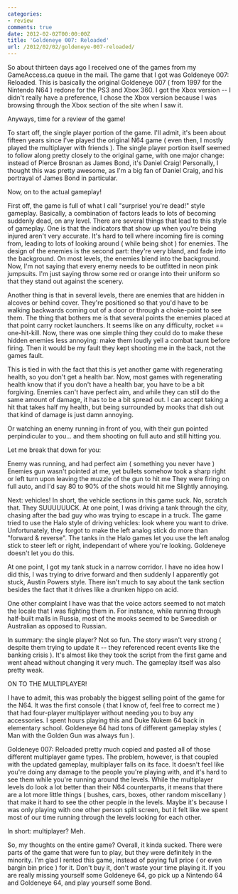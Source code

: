 ```yaml
---
categories:
- review
comments: true
date: 2012-02-02T00:00:00Z
title: 'Goldeneye 007: Reloaded'
url: /2012/02/02/goldeneye-007-reloaded/
---
```


So about thirteen days ago I received one of the games from my GameAccess.ca queue in the mail. The game that I got was Goldeneye 007: Reloaded. This is basically the original Goldeneye 007 ( from 1997 for the Nintendo N64 ) redone for the PS3 and Xbox 360. I got the Xbox version -- I didn't really have a preference, I chose the Xbox version because I was browsing through the Xbox section of the site when I saw it.

Anyways, time for a review of the game!

<!--more-->

To start off, the single player portion of the game. I'll admit, it's been about fifteen years since I've played the original N64 game ( even then, I mostly played the multiplayer with friends ). The single player portion itself seemed to follow along pretty closely to the original game, with one major change: instead of Pierce Brosnan as James Bond, it's Daniel Craig! Personally, I thought this was pretty awesome, as I'm a big fan of Daniel Craig, and his portrayal of James Bond in particular.

Now, on to the actual gameplay!

First off, the game is full of what I call "surprise! you're dead!" style gameplay. Basically, a combination of factors leads to lots of becoming suddenly dead, on any level. There are several things that lead to this style of gameplay. One is that the indicators that show up when you're being injured aren't very accurate. It's hard to tell where incoming fire is coming from, leading to lots of looking around ( while being shot ) for enemies. The design of the enemies is the second part: they're very bland, and fade into the background. On most levels, the enemies blend into the background. Now, I'm not saying that every enemy needs to be outfitted in neon pink jumpsuits. I'm just saying throw some red or orange into their uniform so that they stand out against the scenery.

Another thing is that in several levels, there are enemies that are hidden in alcoves or behind cover. They're positioned so that you'd have to be walking backwards coming out of a door or through a choke-point to see them. The thing that bothers me is that several points the enemies placed at that point carry rocket launchers. It seems like on any difficulty, rocket == one-hit-kill. Now, there was one simple thing they could do to make these hidden enemies less annoying: make them loudly yell a combat taunt before firing. Then it would be my fault they kept shooting me in the back, not the games fault.

This is tied in with the fact that this is yet another game with regenerating health, so you don't get a health bar. Now, most games with regenerating health know that if you don't have a health bar, you have to be a bit forgiving. Enemies can't have perfect aim, and while they can still do the same amount of damage, it has to be a bit spread out. I can accept taking a hit that takes half my health, but being surrounded by mooks that dish out that kind of damage is just damn annoying.

Or watching an enemy running in front of you, with their gun pointed perpindicular to you... and them shooting on full auto and still hitting you.

Let me break that down for you:

Enemy was running, and had perfect aim ( something you never have )
Enemies gun wasn't pointed at me, yet bullets somehow took a sharp right or left turn upon leaving the muzzle of the gun to hit me
They were firing on full auto, and I'd say 80 to 90% of the shots would hit me
Slightly annoying.

Next: vehicles! In short, the vehicle sections in this game suck. No, scratch that. They SUUUUUUCK. At one point, I was driving a tank through the city, chasing after the bad guy who was trying to escape in a truck. The game tried to use the Halo style of driving vehicles: look where you want to drive. Unfortunately, they forgot to make the left analog stick do more than "forward & reverse". The tanks in the Halo games let you use the left analog stick to steer left or right, independant of where you're looking. Goldeneye doesn't let you do this.

At one point, I got my tank stuck in a narrow corridor. I have no idea how I did this, I was trying to drive forward and then suddenly I apparently got stuck, Austin Powers style. There isn't much to say about the tank section besides the fact that it drives like a drunken hippo on acid.

One other complaint I have was that the voice actors seemed to not match the locale that I was fighting them in. For instance, while running through half-built malls in Russia, most of the mooks seemed to be Sweedish or Australian as opposed to Russian.

In summary: the single player? Not so fun. The story wasn't very strong ( despite them trying to update it -- they referenced recent events like the banking crisis ). It's almost like they took the script from the first game and went ahead without changing it very much. The gameplay itself was also pretty weak.

ON TO THE MULTIPLAYER!

I have to admit, this was probably the biggest selling point of the game for the N64. It was the first console ( that I know of, feel free to correct me ) that had four-player multiplayer without needing you to buy any accessories. I spent hours playing this and Duke Nukem 64 back in elementary school. Goldeneye 64 had tons of different gameplay styles ( Man with the Golden Gun was always fun ).

Goldeneye 007: Reloaded pretty much copied and pasted all of those different multiplayer game types. The problem, however, is that coupled with the updated gameplay, multiplayer falls on its face. It doesn't feel like you're doing any damage to the people you're playing with, and it's hard to see them while you're running around the levels. While the multiplayer levels do look a lot better than their N64 counterparts, it means that there are a lot more little things ( bushes, cars, boxes, other random miscellany ) that make it hard to see the other people in the levels. Maybe it's because I was only playing with one other person split screen, but it felt like we spent most of our time running through the levels looking for each other.

In short: multiplayer? Meh.

So, my thoughts on the entire game? Overall, it kinda sucked. There were parts of the game that were fun to play, but they were definitely in the minority. I'm glad I rented this game, instead of paying full price ( or even bargin bin price ) for it. Don't buy it, don't waste your time playing it. If you are really missing yourself some Goldeneye 64, go pick up a Nintendo 64 and Goldeneye 64, and play yourself some Bond.
